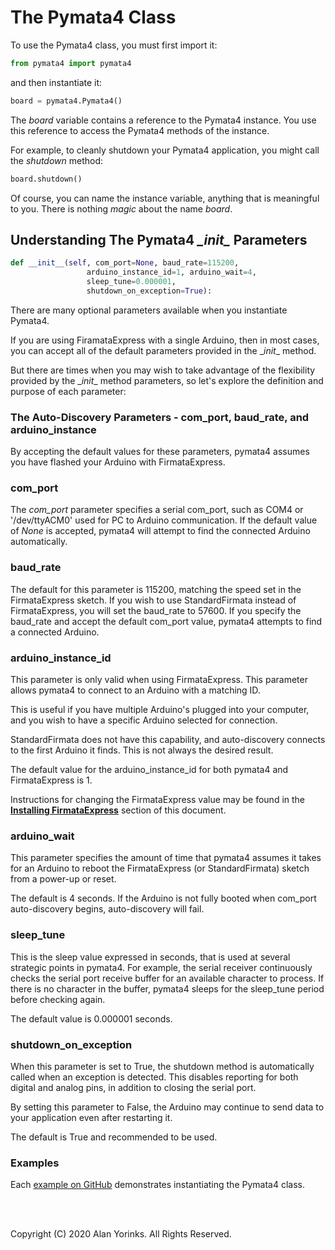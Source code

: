 # The Pymata4 Class

To use the Pymata4 class, you must first import it:

```python
from pymata4 import pymata4
```

and then instantiate it:

```python
board = pymata4.Pymata4()
```

The *board* variable contains a reference to the Pymata4 instance. You use this
reference to access the Pymata4 methods of the instance. 

For example, to cleanly shutdown your Pymata4 application, you might call
the *shutdown* method:

```python
board.shutdown()
```

Of course, you can name the instance variable, anything that is meaningful to you.
There is nothing *magic* about the name *board*.


## Understanding The Pymata4 *\__init__* Parameters
```python
def __init__(self, com_port=None, baud_rate=115200,
                 arduino_instance_id=1, arduino_wait=4,
                 sleep_tune=0.000001,
                 shutdown_on_exception=True):
```
There are many optional parameters available when you instantiate Pymata4. 


If you are using FiramataExpress with a single Arduino, then in most cases, you
 can accept all of the default parameters provided in the \__init__ method.
 
But there are times when you may wish to take advantage of the flexibility provided
by the \__init__ method parameters, so let's explore the definition and purpose
of each parameter:

### The Auto-Discovery Parameters - com_port, baud_rate, and arduino_instance
By accepting the default values for these parameters, pymata4 assumes you have
flashed your Arduino with FirmataExpress. 

### com_port
The *com_port* parameter specifies a serial com_port, such as COM4 or '/dev/ttyACM0'
 used for PC to Arduino communication. If the default value of _None_ is accepted,
 pymata4 will attempt to find the connected Arduino automatically.
 
### baud_rate
The default for this parameter is 115200, matching the speed set in the 
FirmataExpress sketch. If you wish to use StandardFirmata instead of
FirmataExpress, you will set the baud_rate to 57600. If you specify the baud_rate
and accept the default com_port value, pymata4 attempts to find a connected Arduino.

### arduino_instance_id
This parameter is only valid when using FirmataExpress. This parameter
allows pymata4 to connect to an Arduino with a matching ID.

This is useful if you have multiple Arduino's plugged into your computer,
and you wish to have a specific Arduino selected for connection. 

StandardFirmata does not have this capability, and auto-discovery connects to the first
Arduino it finds. This is not always the desired result.

The default value for the arduino_instance_id for both pymata4 and FirmataExpress is 1.

Instructions for changing the FirmataExpress value may be found
in the [**Installing FirmataExpress**](/firmata_express) section of this document.

### arduino_wait
This parameter specifies the amount of time that pymata4 assumes it takes for an Arduino 
to reboot the FirmataExpress (or StandardFirmata) sketch from a power-up or reset.

The default is 4 seconds. If the Arduino is not fully booted when com_port auto-discovery begins,
auto-discovery will fail.

### sleep_tune
This is the sleep value expressed in seconds, that is used at several strategic
points in pymata4. For example, the serial receiver continuously checks the serial port receive
buffer for an available
character to process. If there is no character in the
buffer, pymata4 sleeps for the sleep_tune period before checking again.

The default value is 0.000001 seconds.

### shutdown_on_exception
When this parameter is set to True, the shutdown method is automatically
called when an exception is detected. This disables reporting for both digital and analog pins, 
in addition to closing the serial port.

By setting this parameter to False, the Arduino may continue to send data to
your application even after restarting it.

The default is True and recommended to be used.

### Examples
   Each [example on GitHub](https://github.com/MrYsLab/pymata4/tree/master/examples) 
   demonstrates instantiating the Pymata4 class.

<br>
<br>

Copyright (C) 2020 Alan Yorinks. All Rights Reserved.
